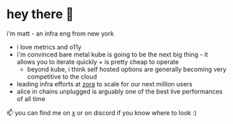 # hey there 👋
i'm matt - an infra eng from new york
- i love metrics and o11y
- i'm convinced bare metal kube is going to be the next big thing - it allows you to iterate quickly + is pretty cheap to operate
  - beyond kube, i think self hosted options are generally becoming very competitive to the cloud
- leading infra efforts at [zora](https://x.com/zora) to scale for our next million users
- alice in chains unplugged is arguably one of the best live performances of all time

📫 you can find me on [x](https://x.com/mjmalec41) or on discord if you know where to look :)
